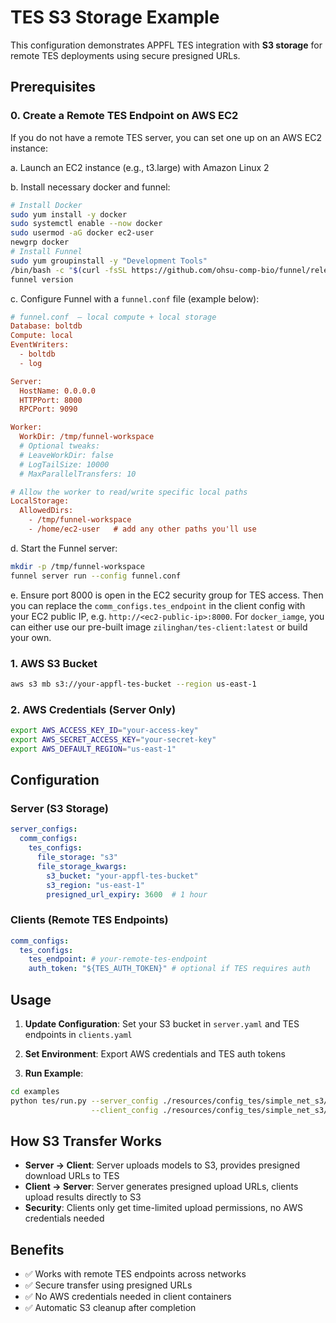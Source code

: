 # TES S3 Storage Example

This configuration demonstrates APPFL TES integration with **S3 storage** for remote TES deployments using secure presigned URLs.

## Prerequisites

### 0. Create a Remote TES Endpoint on AWS EC2

If you do not have a remote TES server, you can set one up on an AWS EC2 instance:

a. Launch an EC2 instance (e.g., t3.large) with Amazon Linux 2

b. Install necessary docker and funnel:

```bash
# Install Docker
sudo yum install -y docker
sudo systemctl enable --now docker
sudo usermod -aG docker ec2-user
newgrp docker
# Install Funnel
sudo yum groupinstall -y "Development Tools"
/bin/bash -c "$(curl -fsSL https://github.com/ohsu-comp-bio/funnel/releases/latest/download/install-funnel.sh)" -- 0.11.3
funnel version
```

c. Configure Funnel with a `funnel.conf` file (example below):

```ini
# funnel.conf  — local compute + local storage
Database: boltdb
Compute: local
EventWriters:
  - boltdb
  - log

Server:
  HostName: 0.0.0.0
  HTTPPort: 8000
  RPCPort: 9090

Worker:
  WorkDir: /tmp/funnel-workspace
  # Optional tweaks:
  # LeaveWorkDir: false
  # LogTailSize: 10000
  # MaxParallelTransfers: 10

# Allow the worker to read/write specific local paths
LocalStorage:
  AllowedDirs:
    - /tmp/funnel-workspace
    - /home/ec2-user   # add any other paths you'll use
```
d. Start the Funnel server:

```bash
mkdir -p /tmp/funnel-workspace
funnel server run --config funnel.conf
```

e. Ensure port 8000 is open in the EC2 security group for TES access. Then you can replace the `comm_configs.tes_endpoint` in the client config with your EC2 public IP, e.g. `http://<ec2-public-ip>:8000`. For `docker_iamge`, you can either use our pre-built image `zilinghan/tes-client:latest` or build your own.


### 1. AWS S3 Bucket
```bash
aws s3 mb s3://your-appfl-tes-bucket --region us-east-1
```

### 2. AWS Credentials (Server Only)
```bash
export AWS_ACCESS_KEY_ID="your-access-key"
export AWS_SECRET_ACCESS_KEY="your-secret-key"
export AWS_DEFAULT_REGION="us-east-1"
```

## Configuration

### Server (S3 Storage)
```yaml
server_configs:
  comm_configs:
    tes_configs:
      file_storage: "s3"
      file_storage_kwargs:
        s3_bucket: "your-appfl-tes-bucket"
        s3_region: "us-east-1"
        presigned_url_expiry: 3600  # 1 hour
```

### Clients (Remote TES Endpoints)
```yaml
comm_configs:
  tes_configs:
    tes_endpoint: # your-remote-tes-endpoint
    auth_token: "${TES_AUTH_TOKEN}" # optional if TES requires auth
```

## Usage

1. **Update Configuration**: Set your S3 bucket in `server.yaml` and TES endpoints in `clients.yaml`

2. **Set Environment**: Export AWS credentials and TES auth tokens

3. **Run Example**:
```bash
cd examples
python tes/run.py --server_config ./resources/config_tes/simple_net_s3/server.yaml \
                  --client_config ./resources/config_tes/simple_net_s3/clients.yaml
```

## How S3 Transfer Works

- **Server → Client**: Server uploads models to S3, provides presigned download URLs to TES
- **Client → Server**: Server generates presigned upload URLs, clients upload results directly to S3
- **Security**: Clients only get time-limited upload permissions, no AWS credentials needed

## Benefits

- ✅ Works with remote TES endpoints across networks
- ✅ Secure transfer using presigned URLs
- ✅ No AWS credentials needed in client containers
- ✅ Automatic S3 cleanup after completion
